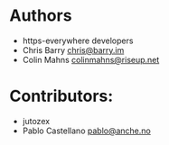 # Authors

* https-everywhere developers
* Chris Barry <chris@barry.im>
* Colin Mahns <colinmahns@riseup.net>

# Contributors:
* jutozex
* Pablo Castellano <pablo@anche.no>
